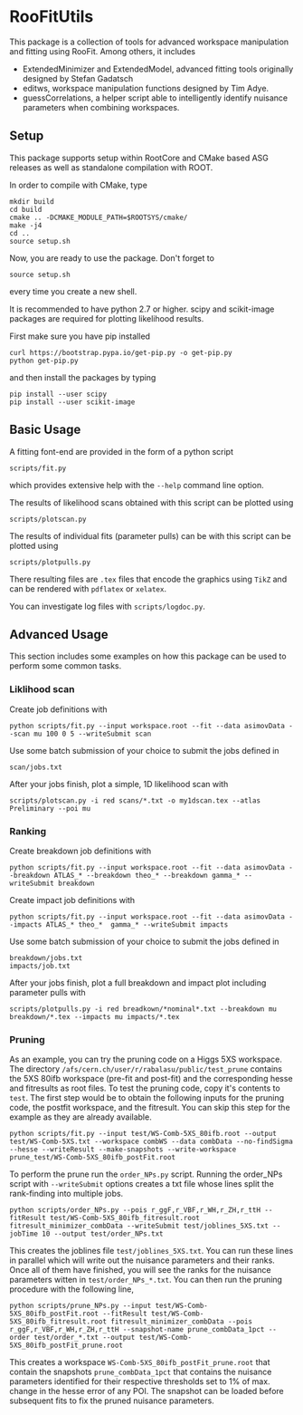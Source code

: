 # RooFitUtils

This package is a collection of tools for advanced workspace
manipulation and fitting using RooFit. Among others, it includes

 * ExtendedMinimizer and ExtendedModel, advanced fitting tools originally designed by Stefan Gadatsch
 * editws, workspace manipulation functions designed by Tim Adye.
 * guessCorrelations, a helper script able to intelligently identify nuisance parameters when combining workspaces.

## Setup

This package supports setup within RootCore and CMake based ASG
releases as well as standalone compilation with ROOT.

In order to compile with CMake, type

    mkdir build
    cd build
    cmake .. -DCMAKE_MODULE_PATH=$ROOTSYS/cmake/
    make -j4
    cd ..
    source setup.sh

Now, you are ready to use the package. Don't forget to 

    source setup.sh

every time you create a new shell.

It is recommended to have python 2.7 or higher.
scipy and scikit-image packages are required 
for plotting likelihood results. 

First make sure you have pip installed

    curl https://bootstrap.pypa.io/get-pip.py -o get-pip.py
    python get-pip.py

and then install the packages by typing

    pip install --user scipy
    pip install --user scikit-image

## Basic Usage

A fitting font-end are provided in the form of a python script 

    scripts/fit.py

which provides extensive help with the `--help` command line option. 

The results of likelihood scans obtained with this script can be plotted using 

    scripts/plotscan.py

The results of individual fits (parameter pulls) can be with this script can be plotted using 

    scripts/plotpulls.py

There resulting files are `.tex` files that encode the graphics using `TikZ` and can be rendered with `pdflatex` or `xelatex`.

You can investigate log files with `scripts/logdoc.py`.

    
## Advanced Usage

This section includes some examples on how this package can be used to perform some common tasks.

### Liklihood scan

Create job definitions with

    python scripts/fit.py --input workspace.root --fit --data asimovData --scan mu 100 0 5 --writeSubmit scan
    
Use some batch submission of your choice to submit the jobs defined in 

    scan/jobs.txt

After your jobs finish, plot a simple, 1D likelihood scan with

    scripts/plotscan.py -i red scans/*.txt -o my1dscan.tex --atlas Preliminary --poi mu


### Ranking

Create breakdown job definitions with

    python scripts/fit.py --input workspace.root --fit --data asimovData --breakdown ATLAS_* --breakdown theo_* --breakdown gamma_* --writeSubmit breakdown
    
Create impact job definitions with

    python scripts/fit.py --input workspace.root --fit --data asimovData --impacts ATLAS_* theo_*  gamma_* --writeSubmit impacts
    
Use some batch submission of your choice to submit the jobs defined in 

    breakdown/jobs.txt
    impacts/job.txt

After your jobs finish, plot a full breakdown and impact plot including parameter pulls with

    scripts/plotpulls.py -i red breadkown/*nominal*.txt --breakdown mu breakdown/*.tex --impacts mu impacts/*.tex

### Pruning

As an example, you can try the pruning code on a Higgs 5XS
workspace. The directory
`/afs/cern.ch/user/r/rabalasu/public/test_prune` contains the 5XS
80ifb workspace (pre-fit and post-fit) and the corresponding hesse and
fitresults as root files. To test the pruning code, copy it's contents
to `test`.  The first step would be to obtain the following inputs for
the pruning code, the postfit workspace, and the fitresult. 
You can skip this step for the example as they are already
available.

    python scripts/fit.py --input test/WS-Comb-5XS_80ifb.root --output test/WS-Comb-5XS.txt --workspace combWS --data combData --no-findSigma --hesse --writeResult --make-snapshots --write-workspace prune_test/WS-Comb-5XS_80ifb_postFit.root

 To perform the prune run the `order_NPs.py` script. Running the
 order_NPs script with `--writeSubmit` options creates a txt file
 whose lines split the rank-finding into multiple jobs.

    python scripts/order_NPs.py --pois r_ggF,r_VBF,r_WH,r_ZH,r_ttH --fitResult test/WS-Comb-5XS_80ifb_fitresult.root fitresult_minimizer_combData --writeSubmit test/joblines_5XS.txt --jobTime 10 --output test/order_NPs.txt

This creates the joblines file `test/joblines_5XS.txt`. You can run
these lines in parallel which will write out the nuisance parameters
and their ranks.  Once all of them have finished, you will see the
ranks for the nuisance parameters witten in
`test/order_NPs_*.txt`. You can then run the pruning procedure with
the following line,

    python scripts/prune_NPs.py --input test/WS-Comb-5XS_80ifb_postFit.root --fitResult test/WS-Comb-5XS_80ifb_fitresult.root fitresult_minimizer_combData --pois r_ggF,r_VBF,r_WH,r_ZH,r_ttH --snapshot-name prune_combData_1pct --order test/order_*.txt --output test/WS-Comb-5XS_80ifb_postFit_prune.root    

This creates a workspace `WS-Comb-5XS_80ifb_postFit_prune.root` that
contain the snapshots `prune_combData_1pct` that contains the nuisance
parameters identified for their respective thresholds set to 1% of max.
change in the hesse error of any POI. The snapshot can be loaded before
subsequent fits to fix the pruned nuisance parameters.

